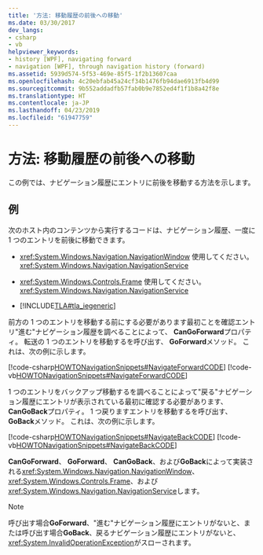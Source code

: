 ```yaml
---
title: '方法: 移動履歴の前後への移動'
ms.date: 03/30/2017
dev_langs:
- csharp
- vb
helpviewer_keywords:
- history [WPF], navigating forward
- navigation [WPF], through navigation history (forward)
ms.assetid: 5939d574-5f53-469e-85f5-1f2b13607caa
ms.openlocfilehash: 4c20ebfab45a24cf34b1476fb94dae6913fb4d99
ms.sourcegitcommit: 9b552addadfb57fab0b9e7852ed4f1f1b8a42f8e
ms.translationtype: HT
ms.contentlocale: ja-JP
ms.lasthandoff: 04/23/2019
ms.locfileid: "61947759"
---
```

# <a name="how-to-navigate-forward-or-back-through-navigation-history"></a>方法: 移動履歴の前後への移動
この例では、ナビゲーション履歴にエントリに前後を移動する方法を示します。  
  
## <a name="example"></a>例  
 次のホスト内のコンテンツから実行するコードは、ナビゲーション履歴、一度に 1 つのエントリを前後に移動できます。  
  
- <xref:System.Windows.Navigation.NavigationWindow> 使用してください。 <xref:System.Windows.Navigation.NavigationService>  
  
- <xref:System.Windows.Controls.Frame> 使用してください。 <xref:System.Windows.Navigation.NavigationService>  
  
- [!INCLUDE[TLA#tla_iegeneric](../../../../includes/tlasharptla-iegeneric-md.md)]  
  
 前方の 1 つのエントリを移動する前にする必要があります最初ことを確認エントリ"進む"ナビゲーション履歴を調べることによって、 **CanGoForward**プロパティ。 転送の 1 つのエントリを移動するを呼び出す、 **GoForward**メソッド。 これは、次の例に示します。  
  
 [!code-csharp[HOWTONavigationSnippets#NavigateForwardCODE](~/samples/snippets/csharp/VS_Snippets_Wpf/HOWTONavigationSnippets/CSharp/HomePage.xaml.cs#navigateforwardcode)]
 [!code-vb[HOWTONavigationSnippets#NavigateForwardCODE](~/samples/snippets/visualbasic/VS_Snippets_Wpf/HOWTONavigationSnippets/visualbasic/homepage.xaml.vb#navigateforwardcode)]  
  
 1 つのエントリをバックアップ移動するを調べることによって"戻る"ナビゲーション履歴にエントリが表示されている最初に確認する必要があります、 **CanGoBack**プロパティ。 1 つ戻りますエントリを移動するを呼び出す、 **GoBack**メソッド。 これは、次の例に示します。  
  
 [!code-csharp[HOWTONavigationSnippets#NavigateBackCODE](~/samples/snippets/csharp/VS_Snippets_Wpf/HOWTONavigationSnippets/CSharp/HomePage.xaml.cs#navigatebackcode)]
 [!code-vb[HOWTONavigationSnippets#NavigateBackCODE](~/samples/snippets/visualbasic/VS_Snippets_Wpf/HOWTONavigationSnippets/visualbasic/homepage.xaml.vb#navigatebackcode)]  
  
 **CanGoForward**、 **GoForward**、 **CanGoBack**、および**GoBack**によって実装される<xref:System.Windows.Navigation.NavigationWindow>、 <xref:System.Windows.Controls.Frame>、および<xref:System.Windows.Navigation.NavigationService>します。  
  
> [!NOTE]
>  呼び出す場合**GoForward**、"進む"ナビゲーション履歴にエントリがないと、または呼び出す場合**GoBack**、戻るナビゲーション履歴にエントリがないと、<xref:System.InvalidOperationException>がスローされます。
